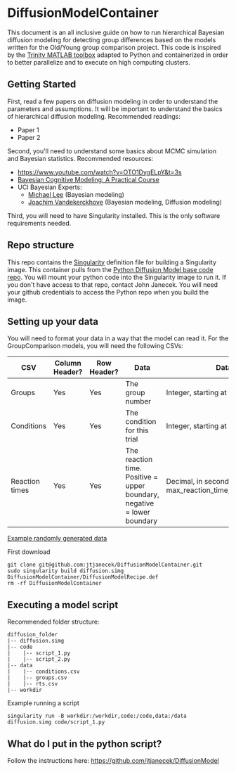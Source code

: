 # DiffusionModelContainer
This document is an all inclusive guide on how to run hierarchical Bayesian diffusion modeling for detecting group differences based on the models written for the Old/Young group comparison project. This code is inspired by the  [Trinity MATLAB toolbox](https://github.com/joachimvandekerckhove/trinity) adapted to Python and containerized in order to better parallelize and to execute on high computing clusters.

## Getting Started
First, read a few papers on diffusion modeling in order to understand the parameters and assumptions. It will be important to understand the basics of hierarchical diffusion modeling. Recommended readings: 
- Paper 1
- Paper 2

Second, you'll need to understand some basics about MCMC simulation and Bayesian statistics. Recommended resources:
- https://www.youtube.com/watch?v=OTO1DygELpY&t=3s
- [Bayesian Cognitive Modeling: A Practical Course](https://bayesmodels.com/)
- UCI Bayesian Experts:
	- [Michael Lee](https://faculty.sites.uci.edu/mdlee/bgm/) (Bayesian modeling)
	- [Joachim Vandekerckhove](https://www.faculty.uci.edu/profile.cfm?faculty_id=6237) (Bayesian modeling, Diffusion modeling)

Third, you will need to have Singularity installed. This is the only software requirements needed.


## Repo structure
This repo contains the [Singularity](https://sylabs.io/guides/3.5/user-guide/introduction.html) definition file for building a Singularity image. This container pulls from the [Python Diffusion Model base code repo](https://github.com/jtjanecek/DiffusionModel). You will mount your python code into the Singularity image to run it. If you don't have access to that repo, contact John Janecek. You will need your github credentials to access the Python repo when you build the image.

## Setting up your data
You will need to format your data in a way that the model can read it. For the GroupComparison models, you will need the following CSVs:

| CSV            | Column Header? | Row Header? | Data                                                                    | Data type                                                               |
|----------------|----------------|-------------|-------------------------------------------------------------------------|-------------------------------------------------------------------------|
| Groups         | Yes            | Yes         | The group number                                                        | Integer, starting at 1                                                  |
| Conditions     | Yes            | Yes         | The condition for this trial                                            | Integer, starting at 1                                                  |
| Reaction times | Yes            | Yes         | The reaction time. Positive = upper boundary, negative = lower boundary | Decimal, in seconds. Bounds are [-max_reaction_time,+max_reaction_time] |

[Example randomly generated data](https://github.com/jtjanecek/DiffusionModel/tree/master/example_inputs)


First download 
```
git clone git@github.com:jtjanecek/DiffusionModelContainer.git
sudo singularity build diffusion.simg DiffusionModelContainer/DiffusionModelRecipe.def
rm -rf DiffusionModelContainer
```

## Executing a model script
Recommended folder structure:
```
diffusion_folder
|-- diffusion.simg
|-- code
|    |-- script_1.py 
|    |-- script_2.py
|-- data
|    |-- conditions.csv 
|    |-- groups.csv
|    |-- rts.csv 
|-- workdir
```

Example running a script
```
singularity run -B workdir:/workdir,code:/code,data:/data diffusion.simg code/script_1.py
```

## What do I put in the python script?
Follow the instructions here: https://github.com/jtjanecek/DiffusionModel


